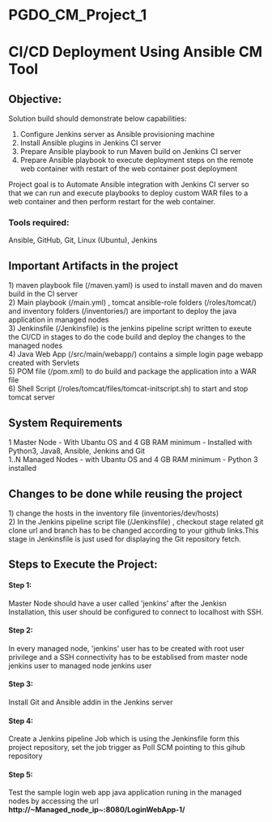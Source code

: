 # PGDO_CM_Project_1
<h1>CI/CD Deployment Using Ansible CM Tool</h1>

<h2>Objective:</h2> 

Solution build should demonstrate below capabilities:
1.	Configure Jenkins server as Ansible provisioning machine
2.	Install Ansible plugins in Jenkins CI server
3.	Prepare Ansible playbook to run Maven build on Jenkins CI server
4.	Prepare Ansible playbook to execute deployment steps on the remote web container with restart of the web container post deployment

Project goal is to Automate Ansible integration with Jenkins CI server so that we can run and execute playbooks to deploy custom WAR files to a web container and then perform restart for the web container.


<h3>Tools required:</h3> Ansible, GitHub, Git, Linux (Ubuntu), Jenkins</br>

<h2>Important Artifacts in the project</h2>
1) maven playbook file (/maven.yaml) is used to install maven and do maven build in the CI server </br>
2) Main playbook (/main.yml) , tomcat ansible-role folders (/roles/tomcat/) and inventory folders (/inventories/) are important to deploy the java application in managed nodes</br>
3) Jenkinsfile (/Jenkinsfile) is the jenkins pipeline script written to exeute the CI/CD in stages to do the code build and deploy the changes to the managed nodes </br>
4) Java Web App (/src/main/webapp/) contains a simple login page webapp created with Servlets </br>
5) POM file (/pom.xml) to do build and package the application into a WAR file</br>
6) Shell Script (/roles/tomcat/files/tomcat-initscript.sh) to start and stop tomcat server</br>

<h2>System Requirements</h2>
1 Master Node - With Ubantu OS and 4 GB RAM minimum - Installed with Python3, Java8, Ansible, Jenkins and Git</br>
1..N Managed Nodes - with Ubantu OS and 4 GB RAM minimum - Python 3 installed</br>

<h2>Changes to be done while reusing the project</h2>
1) change the hosts in the inventory file (inventories/dev/hosts) </br>
2) In the Jenkins pipeline script file (/Jenkinsfile) , checkout stage related git clone url and branch has to be changed according to your github links.This stage in Jenkinsfile    is just used for displaying the Git repository fetch. </br>

<h2>Steps to Execute the Project:</h2>
<h4>Step 1:</h4> Master Node should have a user called 'jenkins' after the Jenkisn Installation, this user should be configured to connect to localhost with SSH.
<h4>Step 2:</h4> In every managed node, 'jenkins' user has to be created with root user privilege and a SSH connectivity has to be establised from master node jenkins user to managed node jenkins user
<h4>Step 3:</h4> Install Git and Ansible addin in the Jenkins server
<h4>Step 4:</h4> Create a Jenkins pipeline Job which is using the Jenkinsfile form this project repository, set the job trigger as Poll SCM pointing to this gihub repository
<h4>Step 5:</h4> Test the sample login web app java application runing in the managed nodes by accessing the url <b>http://~Managed_node_ip~:8080/LoginWebApp-1/</b> </br>







